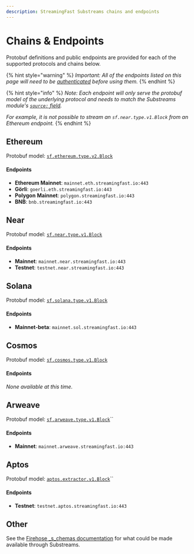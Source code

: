 ```yaml
---
description: StreamingFast Substreams chains and endpoints
---
```


# Chains & Endpoints

Protobuf definitions and public endpoints are provided for each of the supported protocols and chains below.&#x20;

{% hint style="warning" %}
_Important: All of the endpoints listed on this page will need to be_ [_authenticated_](authentication.md) _before using them._
{% endhint %}

{% hint style="info" %}
_Note: Each endpoint will only serve the protobuf model of the underlying protocol and needs to match the Substreams module's_ [_`source:` field_](manifests.md#modules-.inputs)_._

_For example, it is not possible to stream an `sf.near.type.v1.Block` from an Ethereum endpoint._
{% endhint %}

## Ethereum

Protobuf model: [`sf.ethereum.type.v2.Block`](https://github.com/streamingfast/firehose-ethereum/blob/develop/proto/sf/ethereum/type/v2/type.proto)

#### Endpoints

* **Ethereum Mainnet**: `mainnet.eth.streamingfast.io:443`
* **Görli**: `goerli.eth.streamingfast.io:443`
* **Polygon** **Mainnet**: `polygon.streamingfast.io:443`
* **BNB**: `bnb.streamingfast.io:443`

## Near

Protobuf model: [`sf.near.type.v1.Block`](https://github.com/streamingfast/firehose-near/blob/develop/proto/sf/near/type/v1/type.proto)

#### Endpoints

* **Mainnet**: `mainnet.near.streamingfast.io:443`
* **Testnet**: `testnet.near.streamingfast.io:443`

## Solana

Protobuf model: [`sf.solana.type.v1.Block`](https://github.com/streamingfast/firehose-solana/blob/develop/proto/sf/solana/type/v1/type.proto)

#### Endpoints

* **Mainnet-beta**: `mainnet.sol.streamingfast.io:443`

## Cosmos

Protobuf model: [`sf.cosmos.type.v1.Block`](https://github.com/figment-networks/proto-cosmos/blob/main/sf/cosmos/type/v1/type.proto)

#### Endpoints

_None available at this time._

## Arweave

Protobuf model: [`sf.arweave.type.v1.Block`](https://github.com/streamingfast/firehose-arweave/blob/develop/proto/sf/arweave/type/v1/type.proto)``

#### Endpoints

* **Mainnet**: `mainnet.arweave.streamingfast.io:443`

## Aptos

Protobuf model: [`aptos.extractor.v1.Block`](https://github.com/aptos-labs/aptos-core/blob/main/crates/aptos-protos/proto/aptos/extractor/v1/extractor.proto)``

#### Endpoints

* **Testnet**: `testnet.aptos.streamingfast.io:443`

## Other

See the [Firehose _s_chemas documentation](https://firehose.streamingfast.io/references/protobuf-schemas) for what could be made available through Substreams.

